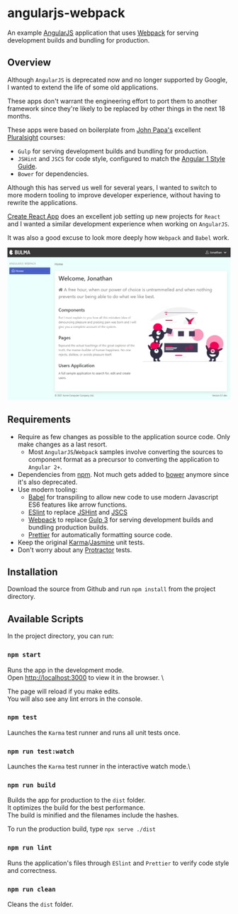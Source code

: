 # angularjs-webpack

An example [AngularJS](https://angularjs.org/) application that uses [Webpack](https://webpack.js.org/) for serving development builds and bundling for production.

## Overview

Although `AngularJS` is deprecated now and no longer supported by Google, I wanted to extend the life of some old applications.

These apps don't warrant the engineering effort to port them to another framework since they're likely to be replaced by other things in the next 18 months.

These apps were based on boilerplate from [John Papa's](https://johnpapa.net/) excellent [Pluralsight](https://pluralsight.com/) courses:

- `Gulp` for serving development builds and bundling for production.
- `JSHint` and `JSCS` for code style, configured to match the [Angular 1 Style Guide](https://github.com/johnpapa/angular-styleguide/blob/master/a1/README.md).
- `Bower` for dependencies.

Although this has served us well for several years, I wanted to switch to more modern tooling to improve developer experience, without having to rewrite the applications.

[Create React App](https://create-react-app.dev/) does an excellent job setting up new projects for `React` and I wanted a similar development experience when working on `AngularJS`.

It was also a good excuse to look more deeply how `Webpack` and `Babel` work.

![Screenshot](.docs/screenshot.png)

## Requirements

- Require as few changes as possible to the application source code. Only make changes as a last resort.
  - Most `AngularJS`/`Webpack` samples involve converting the sources to component format as a precursor to converting the application to `Angular 2+`.
- Dependencies from [npm](https://www.npmjs.com/). Not much gets added to [bower](https://bower.io/) anymore since it's also deprecated.
- Use modern tooling:
  - [Babel](https://babeljs.io/) for transpiling to allow new code to use modern Javascript ES6 features like arrow functions.
  - [ESlint](https://eslint.org/) to replace [JSHint](https://jshint.com/) and [JSCS](https://jscs-dev.github.io/)
  - [Webpack](https://webpack.js.org/) to replace [Gulp 3](https://gulpjs.com/) for serving development builds and bundling production builds.
  - [Prettier](https://prettier.io/) for automatically formatting source code.
- Keep the original [Karma](https://karma-runner.github.io/)/[Jasmine](https://jasmine.github.io/) unit tests.
- Don't worry about any [Protractor](https://www.protractortest.org/) tests.

## Installation

Download the source from Github and run `npm install` from the project directory.

## Available Scripts

In the project directory, you can run:

### `npm start`

Runs the app in the development mode.\
Open [http://localhost:3000](http://localhost:3000) to view it in the browser. \

The page will reload if you make edits.\
You will also see any lint errors in the console.

### `npm test`

Launches the `Karma` test runner and runs all unit tests once.

### `npm run test:watch`

Launches the `Karma` test runner in the interactive watch mode.\

### `npm run build`

Builds the app for production to the `dist` folder.\
It optimizes the build for the best performance.\
The build is minified and the filenames include the hashes.

To run the production build, type `npx serve ./dist`

### `npm run lint`

Runs the application's files through `ESlint` and `Prettier` to verify code style and correctness.

### `npm run clean`

Cleans the `dist` folder.
